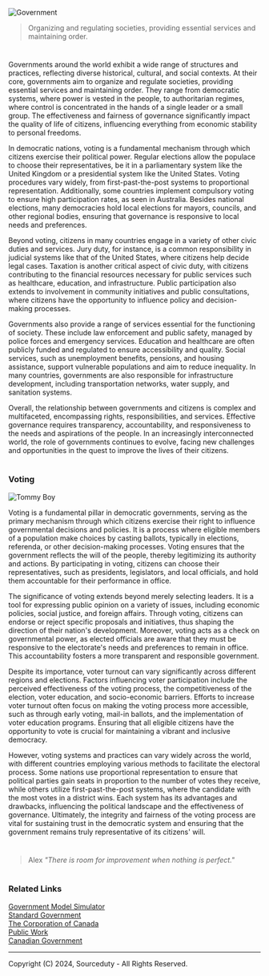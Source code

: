 ![Government](https://github.com/sourceduty/Government/assets/123030236/6b4afdd0-1b77-49b0-96d0-7a1dd5b6ec24)

> Organizing and regulating societies, providing essential services and maintaining order.

#

Governments around the world exhibit a wide range of structures and practices, reflecting diverse historical, cultural, and social contexts. At their core, governments aim to organize and regulate societies, providing essential services and maintaining order. They range from democratic systems, where power is vested in the people, to authoritarian regimes, where control is concentrated in the hands of a single leader or a small group. The effectiveness and fairness of governance significantly impact the quality of life of citizens, influencing everything from economic stability to personal freedoms.

In democratic nations, voting is a fundamental mechanism through which citizens exercise their political power. Regular elections allow the populace to choose their representatives, be it in a parliamentary system like the United Kingdom or a presidential system like the United States. Voting procedures vary widely, from first-past-the-post systems to proportional representation. Additionally, some countries implement compulsory voting to ensure high participation rates, as seen in Australia. Besides national elections, many democracies hold local elections for mayors, councils, and other regional bodies, ensuring that governance is responsive to local needs and preferences.

Beyond voting, citizens in many countries engage in a variety of other civic duties and services. Jury duty, for instance, is a common responsibility in judicial systems like that of the United States, where citizens help decide legal cases. Taxation is another critical aspect of civic duty, with citizens contributing to the financial resources necessary for public services such as healthcare, education, and infrastructure. Public participation also extends to involvement in community initiatives and public consultations, where citizens have the opportunity to influence policy and decision-making processes.

Governments also provide a range of services essential for the functioning of society. These include law enforcement and public safety, managed by police forces and emergency services. Education and healthcare are often publicly funded and regulated to ensure accessibility and quality. Social services, such as unemployment benefits, pensions, and housing assistance, support vulnerable populations and aim to reduce inequality. In many countries, governments are also responsible for infrastructure development, including transportation networks, water supply, and sanitation systems.

Overall, the relationship between governments and citizens is complex and multifaceted, encompassing rights, responsibilities, and services. Effective governance requires transparency, accountability, and responsiveness to the needs and aspirations of the people. In an increasingly interconnected world, the role of governments continues to evolve, facing new challenges and opportunities in the quest to improve the lives of their citizens.

#
### Voting

![Tommy Boy](https://github.com/sourceduty/Government/assets/123030236/b89876f8-8ff5-44f9-a054-2f41d498ddde)

Voting is a fundamental pillar in democratic governments, serving as the primary mechanism through which citizens exercise their right to influence governmental decisions and policies. It is a process where eligible members of a population make choices by casting ballots, typically in elections, referenda, or other decision-making processes. Voting ensures that the government reflects the will of the people, thereby legitimizing its authority and actions. By participating in voting, citizens can choose their representatives, such as presidents, legislators, and local officials, and hold them accountable for their performance in office.

The significance of voting extends beyond merely selecting leaders. It is a tool for expressing public opinion on a variety of issues, including economic policies, social justice, and foreign affairs. Through voting, citizens can endorse or reject specific proposals and initiatives, thus shaping the direction of their nation's development. Moreover, voting acts as a check on governmental power, as elected officials are aware that they must be responsive to the electorate's needs and preferences to remain in office. This accountability fosters a more transparent and responsible government.

Despite its importance, voter turnout can vary significantly across different regions and elections. Factors influencing voter participation include the perceived effectiveness of the voting process, the competitiveness of the election, voter education, and socio-economic barriers. Efforts to increase voter turnout often focus on making the voting process more accessible, such as through early voting, mail-in ballots, and the implementation of voter education programs. Ensuring that all eligible citizens have the opportunity to vote is crucial for maintaining a vibrant and inclusive democracy.

However, voting systems and practices can vary widely across the world, with different countries employing various methods to facilitate the electoral process. Some nations use proportional representation to ensure that political parties gain seats in proportion to the number of votes they receive, while others utilize first-past-the-post systems, where the candidate with the most votes in a district wins. Each system has its advantages and drawbacks, influencing the political landscape and the effectiveness of governance. Ultimately, the integrity and fairness of the voting process are vital for sustaining trust in the democratic system and ensuring that the government remains truly representative of its citizens' will.

#

> Alex *"There is room for improvement when nothing is perfect."*

#
### Related Links

[Government Model Simulator](https://chat.openai.com/g/g-8JwnHHEgc-government-model-simulator)
<br>
[Standard Government](https://github.com/sourceduty/Standard_Government)
<br>
[The Corporation of Canada](https://github.com/sourceduty/The_Corporation_of_Canada)
<br>
[Public Work](https://github.com/sourceduty/Public_Work)
<br>
[Canadian Government](https://chat.openai.com/g/g-578CEKmsA-canadian-government)

***
Copyright (C) 2024, Sourceduty - All Rights Reserved.

